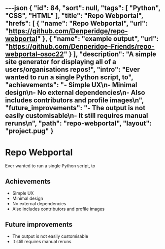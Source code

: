 ---json
{
"id": 84,
"sort": null,
"tags": [
"Python",
"CSS",
"HTML"
],
"title": "Repo Webportal",
"hrefs": [
{
"name": "Repo Webportal",
"url": "https://github.com/Denperidge/repo-webportal"
},
{
"name": "example output",
"url": "https://github.com/Denperidge-Friends/repo-webportal-osoc22"
}
],
"description": "A simple site generator for displaying all of a users/organisations repos!",
"intro": "Ever wanted to run a single Python script, to",
"achievements": "- Simple UX\n- Minimal design\n- No external dependencies\n- Also includes contributors and profile images\n",
"future_improvements": "- The output is not easily customisable\n- It still requires manual reruns\n",
"path": "repo-webportal",
"layout": "project.pug"
}
---
# Repo Webportal
Ever wanted to run a single Python script, to

## Achievements
- Simple UX
- Minimal design
- No external dependencies
- Also includes contributors and profile images


## Future improvements
- The output is not easily customisable
- It still requires manual reruns

